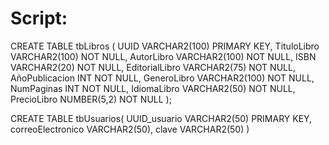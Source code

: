 # Script:

CREATE TABLE tbLibros (
UUID VARCHAR2(100) PRIMARY KEY,
TituloLibro VARCHAR2(100) NOT NULL,
AutorLibro VARCHAR2(100) NOT NULL,
ISBN VARCHAR2(20) NOT NULL,
EditorialLibro VARCHAR2(75) NOT NULL,
AñoPublicacion INT NOT NULL,
GeneroLibro VARCHAR2(100) NOT NULL,
NumPaginas INT NOT NULL,
IdiomaLibro VARCHAR2(50) NOT NULL,
PrecioLibro NUMBER(5,2) NOT NULL
);

CREATE TABLE tbUsuarios(
UUID_usuario VARCHAR2(50) PRIMARY KEY,
correoElectronico VARCHAR2(50),
clave VARCHAR2(50)
)
